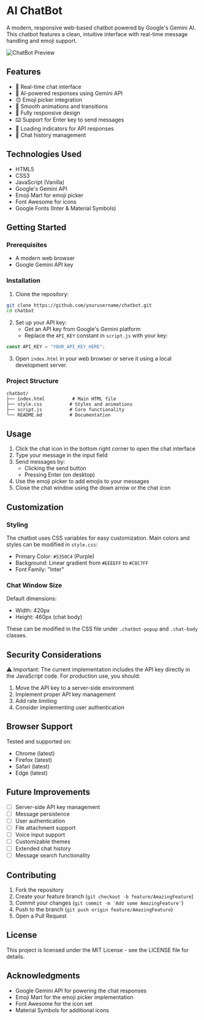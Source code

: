 # AI ChatBot

A modern, responsive web-based chatbot powered by Google's Gemini AI. This chatbot features a clean, intuitive interface with real-time message handling and emoji support.

![ChatBot Preview](/path/to/your/screenshot.png)

## Features

- 💬 Real-time chat interface
- 🤖 AI-powered responses using Gemini API
- 😊 Emoji picker integration
- 💫 Smooth animations and transitions
- 📱 Fully responsive design
- ⌨️ Support for Enter key to send messages
- 🔄 Loading indicators for API responses
- 📜 Chat history management

## Technologies Used

- HTML5
- CSS3
- JavaScript (Vanilla)
- Google's Gemini API
- Emoji Mart for emoji picker
- Font Awesome for icons
- Google Fonts (Inter & Material Symbols)

## Getting Started

### Prerequisites

- A modern web browser
- Google Gemini API key

### Installation

1. Clone the repository:
```bash
git clone https://github.com/yourusername/chatbot.git
cd chatbot
```

2. Set up your API key:
   - Get an API key from Google's Gemini platform
   - Replace the `API_KEY` constant in `script.js` with your key:
```javascript
const API_KEY = "YOUR_API_KEY_HERE";
```

3. Open `index.html` in your web browser or serve it using a local development server.

### Project Structure

```
chatbot/
├── index.html          # Main HTML file
├── style.css          # Styles and animations
├── script.js          # Core functionality
└── README.md          # Documentation
```

## Usage

1. Click the chat icon in the bottom right corner to open the chat interface
2. Type your message in the input field
3. Send messages by:
   - Clicking the send button
   - Pressing Enter (on desktop)
4. Use the emoji picker to add emojis to your messages
5. Close the chat window using the down arrow or the chat icon

## Customization

### Styling

The chatbot uses CSS variables for easy customization. Main colors and styles can be modified in `style.css`:

- Primary Color: `#5350C4` (Purple)
- Background: Linear gradient from `#EEEEFF` to `#C8C7FF`
- Font Family: "Inter"

### Chat Window Size

Default dimensions:
- Width: 420px
- Height: 460px (chat body)

These can be modified in the CSS file under `.chatbot-popup` and `.chat-body` classes.

## Security Considerations

⚠️ Important: The current implementation includes the API key directly in the JavaScript code. For production use, you should:

1. Move the API key to a server-side environment
2. Implement proper API key management
3. Add rate limiting
4. Consider implementing user authentication

## Browser Support

Tested and supported on:
- Chrome (latest)
- Firefox (latest)
- Safari (latest)
- Edge (latest)

## Future Improvements

- [ ] Server-side API key management
- [ ] Message persistence
- [ ] User authentication
- [ ] File attachment support
- [ ] Voice input support
- [ ] Customizable themes
- [ ] Extended chat history
- [ ] Message search functionality

## Contributing

1. Fork the repository
2. Create your feature branch (`git checkout -b feature/AmazingFeature`)
3. Commit your changes (`git commit -m 'Add some AmazingFeature'`)
4. Push to the branch (`git push origin feature/AmazingFeature`)
5. Open a Pull Request

## License

This project is licensed under the MIT License - see the LICENSE file for details.

## Acknowledgments

- Google Gemini API for powering the chat responses
- Emoji Mart for the emoji picker implementation
- Font Awesome for the icon set
- Material Symbols for additional icons